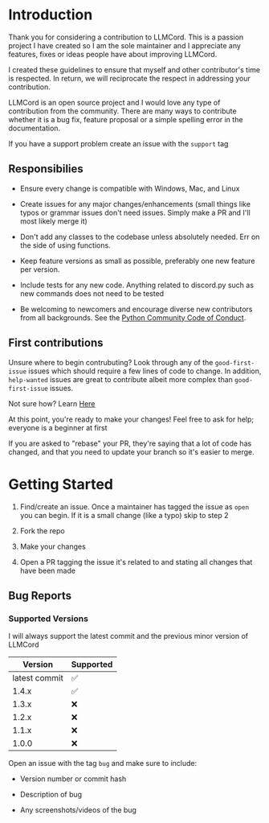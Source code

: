 # Introduction

Thank you for considering a contribution to LLMCord. This is a passion project I have created so I am the sole maintainer and I appreciate any features, fixes or ideas people have about improving LLMCord.

I created these guidelines to ensure that myself and other contributor's time is respected. In return, we will reciprocate the respect in addressing your contribution.

LLMCord is an open source project and I would love any type of contribution from the community. There are many ways to contribute whether it is a bug fix, feature proposal or a simple spelling error in the documentation.

If you have a support problem create an issue with the `support` tag

## Responsibilies

- Ensure every change is compatible with Windows, Mac, and Linux

- Create issues for any major changes/enhancements (small things like typos or grammar issues don't need issues. Simply make a PR and I'll most likely merge it)

- Don't add any classes to the codebase unless absolutely needed. Err on the side of using functions.

- Keep feature versions as small as possible, preferably one new feature per version.

- Include tests for any new code. Anything related to discord.py such as new commands does not need to be tested

- Be welcoming to newcomers and encourage diverse new contributors from all backgrounds. See the [Python Community Code of Conduct](https://www.python.org/psf/codeofconduct/).

## First contributions

Unsure where to begin contrubuting? Look through any of the `good-first-issue` issues which should require a few lines of code to change. In addition, `help-wanted` issues are great to contribute albeit more complex than `good-first-issue` issues.

Not sure how? Learn [Here](https://makeapullrequest.com/)

At this point, you're ready to make your changes! Feel free to ask for help; everyone is a beginner at first

If you are asked to "rebase" your PR, they're saying that a lot of code has changed, and that you need to update your branch so it's easier to merge.

# Getting Started

1. Find/create an issue. Once a maintainer has tagged the issue as `open` you can begin. If it is a small change (like a typo) skip to step 2

2. Fork the repo

3. Make your changes

4. Open a PR tagging the issue it's related to and stating all changes that have been made

## Bug Reports

### Supported Versions

I will always support the latest commit and the previous minor version of LLMCord

| Version       | Supported          |
| ------------- | ------------------ |
| latest commit | :white_check_mark: |
| 1.4.x         | :white_check_mark: |
| 1.3.x         | :x:                |
| 1.2.x         | :x:                |
| 1.1.x         | :x:                |
| 1.0.0         | :x:                |

Open an issue with the tag `bug` and make sure to include:

- Version number or commit hash

- Description of bug

- Any screenshots/videos of the bug
